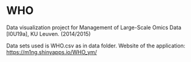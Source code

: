# WHO

Data visualization project for Management of Large-Scale Omics Data [I0U19a], KU Leuven. (2014/2015)

Data sets used is WHO.csv as in data folder.
Website of the application: https://m1ng.shinyapps.io/WHO_ym/
